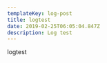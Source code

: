 ```yaml
---
templateKey: log-post
title: logtest
date: 2019-02-25T06:05:04.847Z
description: Log test
---
```

logtest
